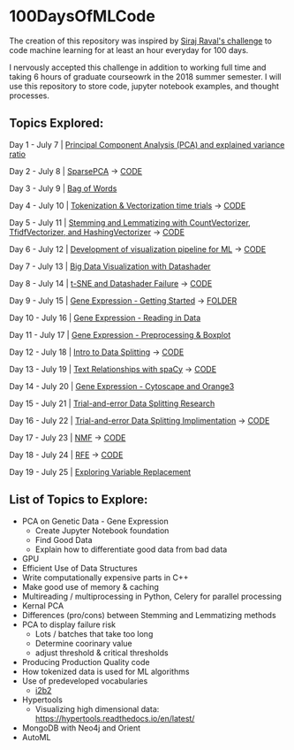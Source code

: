 # 100DaysOfMLCode

The creation of this repository was inspired by [Siraj Raval's challenge](https://www.linkedin.com/feed/update/urn:li:activity:6420525903968825344) to code machine learning for at least an hour everyday for 100 days.

I nervously accepted this challenge in addition to working full time and taking 6 hours of graduate courseowrk in the 2018 summer semester. I will use this repository to store code, jupyter notebook examples, and thought processes. 

## Topics Explored:
   Day 1 - July 7   | [Principal Component Analysis (PCA) and explained variance ratio](https://www.linkedin.com/feed/update/urn:li:activity:6421471671445647360)
   
   Day 2 - July 8   | [SparsePCA](https://www.linkedin.com/feed/update/urn:li:activity:6421890522410950656) -> [CODE](https://github.com/tifabi/100DaysOfMLCode/tree/master/Dimensionality_Reduction/PCA)
   
   Day 3 - July 9   | [Bag of Words](https://www.linkedin.com/feed/update/urn:li:activity:6422292934531514368)
   
   Day 4 - July 10 | [Tokenization & Vectorization time trials](https://www.linkedin.com/feed/update/urn:li:activity:6422632133264703488) -> [CODE](https://github.com/tifabi/100DaysOfMLCode/blob/master/Bag%20of%20Words/TimeTrial.py)
     
Day 5 - July 11 | [Stemming and Lemmatizing with CountVectorizer, TfidfVectorizer, and HashingVectorizer](https://www.linkedin.com/feed/update/urn:li:activity:6422967354082230272) -> [CODE](https://github.com/tifabi/100DaysOfMLCode/blob/master/Bag%20of%20Words/Stem-Lemm_CountVec-Tfid-HashVec)

Day 6 - July 12 | [Development of visualization pipeline for ML](https://www.linkedin.com/feed/update/urn:li:activity:6423344745891790848) -> [CODE](https://github.com/tifabi/DataViz/blob/master/FinalProject/ML_Visualization.ipynb)

Day 7 - July 13 | [Big Data Visualization with Datashader](https://www.linkedin.com/feed/update/urn:li:activity:6423638989181325312)

Day 8 - July 14 | [t-SNE and Datashader Failure](https://www.linkedin.com/feed/update/urn:li:activity:6424014404353822720) -> [CODE](https://github.com/tifabi/100DaysOfMLCode/blob/master/Visualization/t-SNE_datashader.ipynb)

Day 9 - July 15 | [Gene Expression - Getting Started](https://www.linkedin.com/feed/update/urn:li:activity:6424254176481538048) 
-> [FOLDER](https://github.com/tifabi/100DaysOfMLCode/tree/master/Genetic_Expression)

Day 10 - July 16 | [Gene Expression - Reading in Data](https://www.linkedin.com/feed/update/urn:li:activity:6424601497304068096)

Day 11 - July 17 | [Gene Expression - Preprocessing & Boxplot](https://www.linkedin.com/feed/update/urn:li:activity:6425206445993656320)

Day 12 - July 18 | [Intro to Data Splitting](https://www.linkedin.com/feed/update/urn:li:activity:6425553088924385280) -> [CODE](https://github.com/tifabi/100DaysOfMLCode/tree/master/Splitting%20Data)

Day 13 - July 19 | [Text Relationships with spaCy](https://www.linkedin.com/feed/update/urn:li:activity:6425862162333339648) -> [CODE](https://github.com/tifabi/100DaysOfMLCode/blob/master/Bag%20of%20Words/BagOfWords.ipynb)

Day 14 - July 20 | [Gene Expression - Cytoscape and Orange3](https://www.linkedin.com/feed/update/urn:li:activity:6426162789521326081)

Day 15 - July 21 | [Trial-and-error Data Splitting Research](https://www.linkedin.com/feed/update/urn:li:activity:6426460202446385152)

Day 16 - July 22 | [Trial-and-error Data Splitting Implimentation](https://www.linkedin.com/feed/update/urn:li:activity:6426797754525188096) -> [CODE](https://github.com/tifabi/100DaysOfMLCode/blob/master/Splitting%20Data/Splitting_Data.ipynb)

Day 17 - July 23 | [NMF](https://www.linkedin.com/feed/update/urn:li:activity:6427246036275728384) -> [CODE](https://github.com/tifabi/100DaysOfMLCode/blob/master/Dimensionality_Reduction/NMF.ipynb)

Day 18 - July 24 | [RFE](https://www.linkedin.com/feed/update/urn:li:activity:6427656306747801600) -> [CODE](https://github.com/tifabi/100DaysOfMLCode/blob/master/Dimensionality_Reduction/RFE.ipynb)

Day 19 - July 25 | [Exploring Variable Replacement](https://www.linkedin.com/feed/update/urn:li:activity:6427910193555795968)


## List of Topics to Explore:

* PCA on Genetic Data - Gene Expression
  - Create Jupyter Notebook foundation
  - Find Good Data
  - Explain how to differentiate good data from bad data
* GPU
* Efficient Use of Data Structures
* Write computationally expensive parts in C++
* Make good use of memory & caching
* Multireading / multiprocessing in Python, Celery for parallel processing
* Kernal PCA
* Differences (pro/cons) between Stemming and Lemmatizing methods
* PCA to display failure risk
  - Lots / batches that take too long
  - Determine coorinary value
  - adjust threshold & critical thresholds
* Producing Production Quality code
* How tokenized data is used for ML algorithms
* Use of predeveloped vocabularies 
  - [i2b2](https://www.i2b2.org/NLP/DataSets/Main.php)
* Hypertools
  - Visualizing high dimensional data: https://hypertools.readthedocs.io/en/latest/
* MongoDB with Neo4j and Orient
* AutoML
